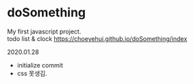# doSomething
My first javascript project.  
todo list & clock 
https://choeyehui.github.io/doSomething/index

2020.01.28
- initialize commit
- css 못생김.
